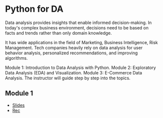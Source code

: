 
# Python for DA

Data analysis provides insights that enable informed decision-making. In today's complex business environment, decisions need to be based on facts and trends rather than only domain knowledge.

It has wide applications in the field of Marketing, Business Intelligence, Risk Management. Tech companies heavily rely on data analysis for user behavior analysis, personalized recommendations, and improving algorithms.

Module 1: Introduction to Data Analysis with Python.
Module 2: Exploratory Data Analysis (EDA) and Visualization.
Module 3: E-Commerce Data Analysis.
The instructor will guide step by step into the topics.

## Module 1

- [Slides](https://docs.google.com/presentation/d/e/2PACX-1vQtlFYQe6x68tezz7A1nYtRoorRfc9HDeg2n53EmhfavVK1GROZ4a8PjB43fUodCBpOyJeQhycq2N_m/pub?start=false&loop=false&delayms=3000&slide=id.g2e9327ae303_0_5)
- [Rec](https://we.tl/t-sfmmWfJ2Bz)
